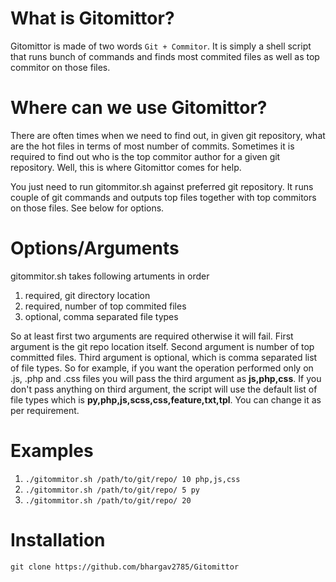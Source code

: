 What is Gitomittor?
===
Gitomittor is made of two words `Git + Commitor`. It is simply a shell script that runs bunch of commands and finds most commited files as well as top commitor on those files.

Where can we use Gitomittor?
===
There are often times when we need to find out, in given git repository, what are the hot files in terms of most number of commits. Sometimes it is required to find out who is the top commitor author for a given git repository. Well, this is where Gitomittor comes for help.

You just need to run gitommitor.sh against preferred git repository. It runs couple of git commands and outputs top files together with top commitors on those files. See below for options.

Options/Arguments
===
gitommitor.sh takes following artuments in order

1. required, git directory location
2. required, number of top commited files
3. optional, comma separated file types 

So at least first two arguments are required otherwise it will fail. First argument is the git repo location itself. Second argument is number of top committed files. Third argument is optional, which is comma separated list of file types. So for example, if you want the operation performed only on .js, .php and .css files you will pass the third argument as **js,php,css**. If you don't pass anything on third argument, the script will use the default list of file types which is **py,php,js,scss,css,feature,txt,tpl**. You can change it as per requirement.

Examples
===
1. `./gitommitor.sh /path/to/git/repo/ 10 php,js,css`
2. `./gitommitor.sh /path/to/git/repo/ 5 py`
3. `./gitommitor.sh /path/to/git/repo/ 20`

Installation
===
`git clone https://github.com/bhargav2785/Gitomittor`